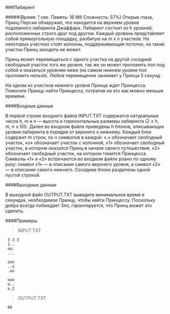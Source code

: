 ###Лабиринт

#####(Время: 1 сек. Память: 16 Мб Сложность: 57%)
Открыв глаза, Принц Персии обнаружил, что находится на верхнем уровне подземного лабиринта Джаффара. Лабиринт состоит
 из h уровней, расположенных строго друг под другом. Каждый уровень представляет собой прямоугольную площадку, разбитую
 на m х n участков. На некоторых участках стоят колонны, поддерживающие потолок, на такие участки Принц заходить 
 не может.

Принц может перемещаться с одного участка на другой соседний свободный участок того же уровня, так же он может проломить
пол под собой и оказаться уровнем ниже (на самом нижнем уровне пол проломить нельзя). Любое перемещение занимает у 
Принца 5 секунд.

На одном из участков нижнего уровня Принца ждет Принцесса. Помогите Принцу найти Принцессу, потратив на это как можно 
меньше времени.

####Входные данные

В первой строке входного файла INPUT.TXT содержатся натуральные числа h, m и n — высота и горизонтальные размеры 
лабиринта (2 ≤ h, m, n ≤ 50). Далее во входном файле приведены h блоков, описывающих уровни лабиринта в порядке от 
верхнего к нижнему. Каждый блок содержит m строк, по n символов в каждой: «.» обозначает свободный участок, «о» 
обозначает участок с колонной, «1» обозначает свободный участок, в котором оказался Принц в начале своего путешествия, 
«2» обозначает свободный участок, на котором томится Принцесса. Символы «1» и «2» встречаются во входном файле ровно по 
одному разу: символ «1» — в описании самого верхнего уровня, а символ «2» — в описании самого нижнего. Соседние блоки 
разделены одной пустой строкой.

####Выходные данные

В выходной файл OUTPUT.TXT выведите минимальное время в секундах, необходимое Принцу, чтобы найти Принцессу. 
Поскольку добро всегда побеждает Зло, гарантируется, что Принц может это сделать.

####Примеры

>INPUT.TXT  

     3 3 3
     1..
     oo.
     ...           
     
     ooo
     ..o
     .oo
     
     ooo
     o..
     o.2
	
>OUTPUT.TXT  
 
     60
